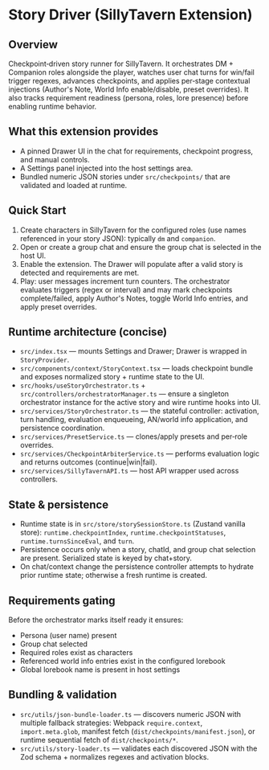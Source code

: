 # Story Driver (SillyTavern Extension)

## Overview
Checkpoint‑driven story runner for SillyTavern. It orchestrates DM + Companion roles alongside the player, watches user chat turns for win/fail trigger regexes, advances checkpoints, and applies per‑stage contextual injections (Author's Note, World Info enable/disable, preset overrides). It also tracks requirement readiness (persona, roles, lore presence) before enabling runtime behavior.

## What this extension provides
- A pinned Drawer UI in the chat for requirements, checkpoint progress, and manual controls.
- A Settings panel injected into the host settings area.
- Bundled numeric JSON stories under `src/checkpoints/` that are validated and loaded at runtime.

## Quick Start
1. Create characters in SillyTavern for the configured roles (use names referenced in your story JSON): typically `dm` and `companion`.
2. Open or create a group chat and ensure the group chat is selected in the host UI.
3. Enable the extension. The Drawer will populate after a valid story is detected and requirements are met.
4. Play: user messages increment turn counters. The orchestrator evaluates triggers (regex or interval) and may mark checkpoints complete/failed, apply Author's Notes, toggle World Info entries, and apply preset overrides.

## Runtime architecture (concise)
- `src/index.tsx` — mounts Settings and Drawer; Drawer is wrapped in `StoryProvider`.
- `src/components/context/StoryContext.tsx` — loads checkpoint bundle and exposes normalized story + runtime state to the UI.
- `src/hooks/useStoryOrchestrator.ts` + `src/controllers/orchestratorManager.ts` — ensure a singleton orchestrator instance for the active story and wire runtime hooks into UI.
- `src/services/StoryOrchestrator.ts` — the stateful controller: activation, turn handling, evaluation enqueueing, AN/world info application, and persistence coordination.
- `src/services/PresetService.ts` — clones/apply presets and per‑role overrides.
- `src/services/CheckpointArbiterService.ts` — performs evaluation logic and returns outcomes (continue|win|fail).
- `src/services/SillyTavernAPI.ts` — host API wrapper used across controllers.

## State & persistence
- Runtime state is in `src/store/storySessionStore.ts` (Zustand vanilla store): `runtime.checkpointIndex`, `runtime.checkpointStatuses`, `runtime.turnsSinceEval`, and `turn`.
- Persistence occurs only when a story, chatId, and group chat selection are present. Serialized state is keyed by chat+story.
- On chat/context change the persistence controller attempts to hydrate prior runtime state; otherwise a fresh runtime is created.

## Requirements gating
Before the orchestrator marks itself ready it ensures:
- Persona (user name) present
- Group chat selected
- Required roles exist as characters
- Referenced world info entries exist in the configured lorebook
- Global lorebook name is present in host settings

## Bundling & validation
- `src/utils/json-bundle-loader.ts` — discovers numeric JSON with multiple fallback strategies: Webpack `require.context`, `import.meta.glob`, manifest fetch (`dist/checkpoints/manifest.json`), or runtime sequential fetch of `dist/checkpoints/*`.
- `src/utils/story-loader.ts` — validates each discovered JSON with the Zod schema + normalizes regexes and activation blocks.

